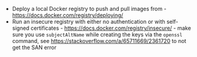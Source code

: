 - Deploy a local Docker registry to push and pull images from - https://docs.docker.com/registry/deploying/
- Run an insecure registry with either no authentication or with self-signed certificates - https://docs.docker.com/registry/insecure/ - make sure you use `subjectAltName` while creating the keys via the `openssl` command, see https://stackoverflow.com/a/65711669/2361720 to not get the SAN error
